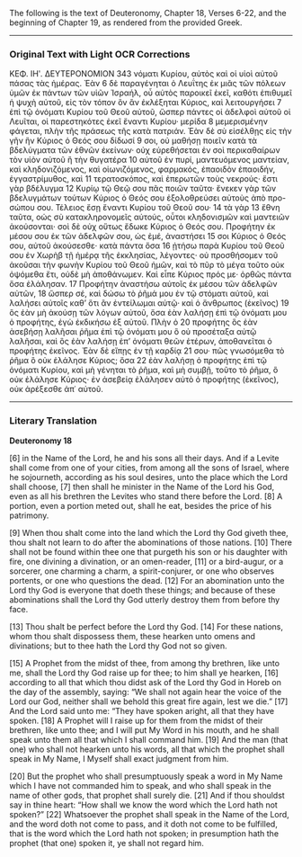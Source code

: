 The following is the text of Deuteronomy, Chapter 18, Verses 6-22, and the beginning of Chapter 19, as rendered from the provided Greek.

***

### Original Text with Light OCR Corrections

ΚΕΦ. ΙΗʹ. ΔΕΥΤΕΡΟΝΟΜΙΟΝ 343
νόματι Κυρίου, αὐτὸς καὶ οἱ υἱοὶ αὐτοῦ πάσας τὰς ἡμέρας. Ἐὰν 6
δὲ παραγένηται ὁ Λευΐτης ἐκ μιᾶς τῶν πόλεων ὑμῶν ἐκ πάντων
τῶν υἱῶν Ἰσραήλ, οὗ αὐτὸς παροικεῖ ἐκεῖ, καθότι ἐπιθυμεῖ ἡ ψυχὴ
αὐτοῦ, εἰς τὸν τόπον ὃν ἂν ἐκλέξηται Κύριος, καὶ λειτουργήσει 7
ἐπὶ τῷ ὀνόματι Κυρίου τοῦ Θεοῦ αὐτοῦ, ὥσπερ πάντες οἱ
ἀδελφοὶ αὐτοῦ οἱ Λευῖται, οἱ παρεστηκότες ἐκεῖ ἔναντι Κυρίου· μερίδα 8
μεμερισμένην φάγεται, πλὴν τῆς πράσεως τῆς κατὰ πατριάν.
Ἐὰν δὲ σὺ εἰσέλθῃς εἰς τὴν γῆν ἣν Κύριος ὁ Θεός σου δίδωσί 9
σοι, οὐ μαθήσῃ ποιεῖν κατὰ τὰ βδελύγματα τῶν ἐθνῶν ἐκείνων·
οὐχ εὑρεθήσεται ἐν σοὶ περικαθαίρων τὸν υἱὸν αὐτοῦ ἢ τὴν θυγατέρα 10
αὐτοῦ ἐν πυρί, μαντευόμενος μαντείαν, καὶ κληδονιζόμενος, καὶ
οἰωνιζόμενος, φαρμακός, ἐπαοιδὸν ἐπαοιδήν, ἐγγαστρίμυθος, καὶ 11
τερατοσκόπος, καὶ ἐπερωτῶν τοὺς νεκρούς· ἔστι γὰρ βδέλυγμα 12
Κυρίῳ τῷ Θεῷ σου πᾶς ποιῶν ταῦτα· ἕνεκεν γὰρ τῶν βδελυγμάτων
τούτων Κύριος ὁ Θεός σου ἐξολοθρεύσει αὐτοὺς ἀπὸ προ-
σώπου σου. Τέλειος ἔσῃ ἔναντι Κυρίου τοῦ Θεοῦ σου· 14 τὰ γὰρ 13
ἔθνη ταῦτα, οώς σὺ κατακληρονομεῖς αὐτούς, οὗτοι κληδονισμῶν
καὶ μαντειῶν ἀκούσονται· σοὶ δὲ οὐχ οὕτως ἔδωκε Κύριος ὁ Θεός
σου. Προφήτην ἐκ μέσου σου ἐκ τῶν ἀδελφῶν σου, ὡς ἐμέ, ἀναστήσει 15
σοι Κύριος ὁ Θεός σου, αὐτοῦ ἀκούσεσθε· κατὰ πάντα ὅσα 16
ᾐτήσω παρὰ Κυρίου τοῦ Θεοῦ σου ἐν Χωρὴβ τῇ ἡμέρᾳ τῆς ἐκκλησίας,
λέγοντες· οὐ προσθήσομεν τοῦ ἀκοῦσαι τὴν φωνὴν Κυρίου
τοῦ Θεοῦ ἡμῶν, καὶ τὸ πῦρ τὸ μέγα τοῦτο οὐκ ὀψόμεθα ἔτι, οὐδὲ
μὴ ἀποθάνωμεν. Καὶ εἶπε Κύριος πρός με· ὀρθῶς πάντα ὅσα ἐλάλησαν. 17
Προφήτην ἀναστήσω αὐτοῖς ἐκ μέσου τῶν ἀδελφῶν αὐτῶν, 18
ὥσπερ σέ, καὶ δώσω τὸ ῥῆμά μου ἐν τῷ στόματι αὐτοῦ, καὶ λαλήσει
αὐτοῖς καθ’ ὅτι ἂν ἐντείλωμαι αὐτῷ· καὶ ὁ ἄνθρωπος (ἐκεῖνος) 19
ὃς ἐὰν μὴ ἀκούσῃ τῶν λόγων αὐτοῦ, ὅσα ἐὰν λαλήσῃ ἐπὶ
τῷ ὀνόματι μου ὁ προφήτης, ἐγὼ ἐκδικήσω ἐξ αὐτοῦ. Πλὴν ὁ 20
προφήτης ὃς ἐὰν ἀσεβήσῃ λαλῆσαι ῥῆμα ἐπὶ τῷ ὀνόματι μου ὃ
οὐ προσέταξα αὐτῷ λαλῆσαι, καὶ ὃς ἐὰν λαλήσῃ ἐπ’ ὀνόματι θεῶν
ἑτέρων, ἀποθανεῖται ὁ προφήτης ἐκεῖνος. Ἐὰν δὲ εἴπῃς ἐν τῇ καρδίᾳ 21
σου· πῶς γνωσόμεθα τὸ ῥῆμα ὃ οὐκ ἐλάλησε Κύριος; ὅσα 22
ἐὰν λαλήσῃ ὁ προφήτης ἐπὶ τῷ ὀνόματι Κυρίου, καὶ μὴ γένηται
τὸ ῥῆμα, καὶ μὴ συμβῇ, τοῦτο τὸ ῥῆμα, ὃ οὐκ ἐλάλησε Κύριος·
ἐν ἀσεβείᾳ ἐλάλησεν αὐτὸ ὁ προφήτης (ἐκεῖνος), οὐκ ἀρέξεσθε ἀπ᾿ αὐτοῦ.

***

### Literary Translation

**Deuteronomy 18**

[6] in the Name of the Lord, he and his sons all their days. And if a Levite shall come from one of your cities, from among all the sons of Israel, where he sojourneth, according as his soul desires, unto the place which the Lord shall choose, [7] then shall he minister in the Name of the Lord his God, even as all his brethren the Levites who stand there before the Lord. [8] A portion, even a portion meted out, shall he eat, besides the price of his patrimony.

[9] When thou shalt come into the land which the Lord thy God giveth thee, thou shalt not learn to do after the abominations of those nations. [10] There shall not be found within thee one that purgeth his son or his daughter with fire, one divining a divination, or an omen-reader, [11] or a bird-augur, or a sorcerer, one charming a charm, a spirit-conjurer, or one who observes portents, or one who questions the dead. [12] For an abomination unto the Lord thy God is everyone that doeth these things; and because of these abominations shall the Lord thy God utterly destroy them from before thy face.

[13] Thou shalt be perfect before the Lord thy God. [14] For these nations, whom thou shalt dispossess them, these hearken unto omens and divinations; but to thee hath the Lord thy God not so given.

[15] A Prophet from the midst of thee, from among thy brethren, like unto me, shall the Lord thy God raise up for thee; to him shall ye hearken, [16] according to all that which thou didst ask of the Lord thy God in Horeb on the day of the assembly, saying: “We shall not again hear the voice of the Lord our God, neither shall we behold this great fire again, lest we die.” [17] And the Lord said unto me: “They have spoken aright, all that they have spoken. [18] A Prophet will I raise up for them from the midst of their brethren, like unto thee; and I will put My Word in his mouth, and he shall speak unto them all that which I shall command him. [19] And the man (that one) who shall not hearken unto his words, all that which the prophet shall speak in My Name, I Myself shall exact judgment from him.

[20] But the prophet who shall presumptuously speak a word in My Name which I have not commanded him to speak, and who shall speak in the name of other gods, that prophet shall surely die. [21] And if thou shouldst say in thine heart: “How shall we know the word which the Lord hath not spoken?” [22] Whatsoever the prophet shall speak in the Name of the Lord, and the word doth not come to pass, and it doth not come to be fulfilled, that is the word which the Lord hath not spoken; in presumption hath the prophet (that one) spoken it, ye shall not regard him.